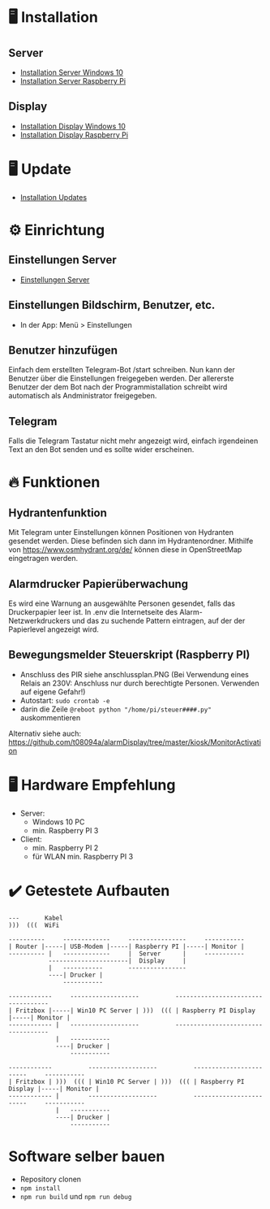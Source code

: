 # 🖥️ Installation

## Server

-   [Installation Server Windows 10](Installation_Server_Win.md)
-   [Installation Server Raspberry Pi](Installation_Server_RPi.md)

## Display

-   [Installation Display Windows 10](Installation_Client_Win.md)
-   [Installation Display Raspberry Pi](Installation_Client_RPi.md)

# 🖥️ Update

-   [Installation Updates](Update_Server.md)

# ⚙️ Einrichtung

## Einstellungen Server

-   [Einstellungen Server](Einstellungen_Server.md)

## Einstellungen Bildschirm, Benutzer, etc.

-   In der App: Menü > Einstellungen

## Benutzer hinzufügen

Einfach dem erstellten Telegram-Bot /start schreiben. Nun kann der Benutzer über die Einstellungen
freigegeben werden. Der allererste Benutzer der dem Bot nach der Programmistallation schreibt wird
automatisch als Andministrator freigegeben.

## Telegram

Falls die Telegram Tastatur nicht mehr angezeigt wird, einfach irgendeinen Text an den Bot senden
und es sollte wider erscheinen.

# 🔥 Funktionen

## Hydrantenfunktion

Mit Telegram unter Einstellungen können Positionen von Hydranten gesendet werden. Diese befinden
sich dann im Hydrantenordner. Mithilfe von https://www.osmhydrant.org/de/ können diese in
OpenStreetMap eingetragen werden.

## Alarmdrucker Papierüberwachung

Es wird eine Warnung an ausgewählte Personen gesendet, falls das Druckerpapier leer ist. In .env die
Internetseite des Alarm-Netzwerkdruckers und das zu suchende Pattern eintragen, auf der der
Papierlevel angezeigt wird.

## Bewegungsmelder Steuerskript (Raspberry PI)

-   Anschluss des PIR siehe anschlussplan.PNG (Bei Verwendung eines Relais an 230V: Anschluss nur
    durch berechtigte Personen. Verwenden auf eigene Gefahr!)
-   Autostart: `sudo crontab -e`
-   darin die Zeile `@reboot python "/home/pi/steuer####.py"` auskommentieren

Alternativ siehe auch: https://github.com/t08094a/alarmDisplay/tree/master/kiosk/MonitorActivation

# 🖥️ Hardware Empfehlung

-   Server:
    -   Windows 10 PC
    -   min. Raspberry PI 3
-   Client:
    -   min. Raspberry PI 2
    -   für WLAN min. Raspberry PI 3

# ✔️ Getestete Aufbauten

```
---       Kabel
)))  (((  WiFi

----------     -------------     ----------------     -----------
| Router |-----| USB-Modem |-----| Raspberry PI |-----| Monitor |
---------- |   -------------     |  Server      |     -----------
           ----------------------|  Display     |
           |   -----------       ----------------
           ----| Drucker |
               -----------

------------     -------------------          ------------------------     -----------
| Fritzbox |-----| Win10 PC Server | )))  ((( | Raspberry PI Display |-----| Monitor |
------------ |   -------------------          ------------------------     -----------
             |   -----------
             ----| Drucker |
                 -----------

------------          -------------------          ------------------------     -----------
| Fritzbox | )))  ((( | Win10 PC Server | )))  ((( | Raspberry PI Display |-----| Monitor |
------------ |        -------------------          ------------------------     -----------
             |   -----------
             ----| Drucker |
                 -----------
```

# Software selber bauen

-   Repository clonen
-   `npm install`
-   `npm run build` und `npm run debug`
